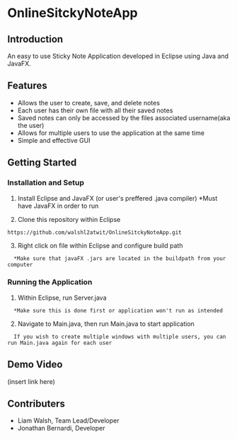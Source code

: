# OnlineSitckyNoteApp
## Introduction
An easy to use Sticky Note Application developed in Eclipse using Java and JavaFX. 

## Features
- Allows the user to create, save, and delete notes
- Each user has their own file with all their saved notes
- Saved notes can only be accessed by the files associated username(aka the user)
- Allows for multiple users to use the application at the same time
- Simple and effective GUI

## Getting Started
### Installation and Setup
1. Install Eclipse and JavaFX (or user's preffered .java compiler) *Must have JavaFX in order to run

2. Clone this repository within Eclipse
```
https://github.com/walshl2atwit/OnlineSitckyNoteApp.git
```
  
3. Right click on file within Eclipse and configure build path
```
  *Make sure that javaFX .jars are located in the buildpath from your computer
```
  
### Running the Application
1. Within Eclipse, run Server.java 
```
  *Make sure this is done first or application won't run as intended
```

2. Navigate to Main.java, then run Main.java to start application
```
  If you wish to create multiple windows with multiple users, you can run Main.java again for each user
```
## Demo Video
(insert link here)

## Contributers
- Liam Walsh, Team Lead/Developer
- Jonathan Bernardi, Developer
